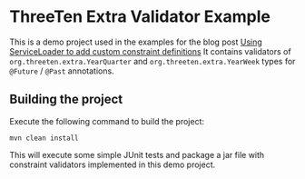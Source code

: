 # ThreeTen Extra Validator Example

This is a demo project used in the examples for the blog post
 [Using ServiceLoader to add custom constraint definitions](http://need-some-valid-in.relation.to-url)
 It contains validators of `org.threeten.extra.YearQuarter` and `org.threeten.extra.YearWeek` types 
 for `@Future` / `@Past` annotations.

## Building the project

Execute the following command to build the project:

    mvn clean install

This will execute some simple JUnit tests and package a jar file with constraint 
validators implemented in this demo project.
